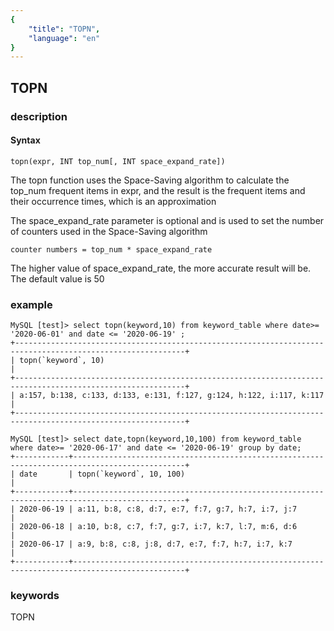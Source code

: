 ```yaml
---
{
    "title": "TOPN",
    "language": "en"
}
---
```


<!-- 
Licensed to the Apache Software Foundation (ASF) under one
or more contributor license agreements.  See the NOTICE file
distributed with this work for additional information
regarding copyright ownership.  The ASF licenses this file
to you under the Apache License, Version 2.0 (the
"License"); you may not use this file except in compliance
with the License.  You may obtain a copy of the License at

  http://www.apache.org/licenses/LICENSE-2.0

Unless required by applicable law or agreed to in writing,
software distributed under the License is distributed on an
"AS IS" BASIS, WITHOUT WARRANTIES OR CONDITIONS OF ANY
KIND, either express or implied.  See the License for the
specific language governing permissions and limitations
under the License.
-->

## TOPN
### description
#### Syntax

`topn(expr, INT top_num[, INT space_expand_rate])`

The topn function uses the Space-Saving algorithm to calculate the top_num frequent items in expr, and the result is the 
frequent items and their occurrence times, which is an approximation

The space_expand_rate parameter is optional and is used to set the number of counters used in the Space-Saving algorithm
```
counter numbers = top_num * space_expand_rate
```
The higher value of space_expand_rate, the more accurate result will be. The default value is 50

### example
```
MySQL [test]> select topn(keyword,10) from keyword_table where date>= '2020-06-01' and date <= '2020-06-19' ;
+------------------------------------------------------------------------------------------------------------+
| topn(`keyword`, 10)                                                                                        |
+------------------------------------------------------------------------------------------------------------+
| a:157, b:138, c:133, d:133, e:131, f:127, g:124, h:122, i:117, k:117                                       |
+------------------------------------------------------------------------------------------------------------+

MySQL [test]> select date,topn(keyword,10,100) from keyword_table where date>= '2020-06-17' and date <= '2020-06-19' group by date;
+------------+-----------------------------------------------------------------------------------------------+
| date       | topn(`keyword`, 10, 100)                                                                      |
+------------+-----------------------------------------------------------------------------------------------+
| 2020-06-19 | a:11, b:8, c:8, d:7, e:7, f:7, g:7, h:7, i:7, j:7                                             |
| 2020-06-18 | a:10, b:8, c:7, f:7, g:7, i:7, k:7, l:7, m:6, d:6                                             |
| 2020-06-17 | a:9, b:8, c:8, j:8, d:7, e:7, f:7, h:7, i:7, k:7                                              |
+------------+-----------------------------------------------------------------------------------------------+
```
### keywords
TOPN